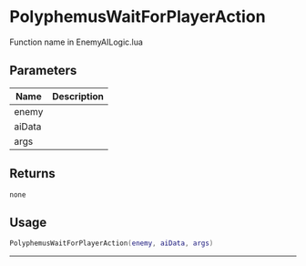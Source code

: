 # PolyphemusWaitForPlayerAction

Function name in EnemyAILogic.lua

## Parameters

| Name   | Description |
| ------ | ----------- |
| enemy  |             |
| aiData |             |
| args   |             |

## Returns

`none`

## Usage

```lua
PolyphemusWaitForPlayerAction(enemy, aiData, args)
```

---
